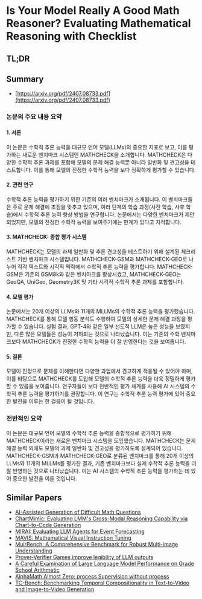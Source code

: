 # Is Your Model Really A Good Math Reasoner? Evaluating Mathematical Reasoning with Checklist
## TL;DR
## Summary
- [https://arxiv.org/pdf/2407.08733.pdf](https://arxiv.org/pdf/2407.08733.pdf)

### 논문의 주요 내용 요약

#### 1. 서론
이 논문은 수학적 추론 능력을 대규모 언어 모델(LLMs)의 중요한 지표로 보고, 이를 평가하는 새로운 벤치마크 시스템인 MATHCHECK을 소개합니다. MATHCHECK은 다양한 수학적 추론 과제를 포함해 모델의 문제 해결 능력뿐 아니라 일반화 및 견고성을 테스트합니다. 이를 통해 모델의 진정한 수학적 능력을 보다 정확하게 평가할 수 있습니다.

#### 2. 관련 연구
수학적 추론 능력을 평가하기 위한 기존의 여러 벤치마크가 소개됩니다. 이 벤치마크들은 주로 문제 해결에 초점을 맞추고 있으며, 여러 단계의 학습 과정(사전 학습, 사후 학습)에서 수학적 추론 능력 향상 방법을 연구합니다. 논문에서는 다양한 벤치마크가 제안되었지만, 모델의 진정한 수학적 능력을 보여주기에는 한계가 있다고 지적합니다.

#### 3. MATHCHECK: 종합 평가 시스템
MATHCHECK는 모델의 과제 일반화 및 추론 견고성을 테스트하기 위해 설계된 체크리스트 기반 벤치마크 시스템입니다. MATHCHECK-GSM과 MATHCHECK-GEO로 나누어 각각 텍스트와 시각적 맥락에서 수학적 추론 능력을 평가합니다. MATHCHECK-GSM은 기존의 GSM8k와 같은 벤치마크를 향상시켰고, MATHCHECK-GEO는 GeoQA, UniGeo, Geometry3K 및 기타 시각적 수학적 추론 과제를 포함합니다.

#### 4. 모델 평가
논문에서는 20개 이상의 LLMs와 11개의 MLLMs의 수학적 추론 능력을 평가했습니다. MATHCHECK를 통해 모델 행동 분석도 수행하여 모델의 상세한 문제 해결 과정을 평가할 수 있습니다. 실험 결과, GPT-4와 같은 일부 선도적 LLM은 높은 성능을 보였지만, 다른 많은 모델들은 성능이 저하되는 것으로 나타났습니다. 이는 기존의 수학 벤치마크보다 MATHCHECK가 진정한 수학적 능력을 더 잘 반영한다는 것을 보여줍니다.

#### 5. 결론
모델이 진정으로 문제를 이해한다면 다양한 과업에서 견고하게 적용될 수 있어야 하며, 이를 바탕으로 MATHCHECK를 도입해 모델의 수학적 추론 능력을 더욱 정밀하게 평가할 수 있음을 보여줍니다. 연구자들이 보다 전반적인 평가 체계를 사용해 AI 시스템의 수학적 추론 능력을 평가하기를 권장합니다. 이 연구는 수학적 추론 능력 평가에 있어 중요한 발전을 이루는 한 걸음이 될 것입니다.

### 전반적인 요약
이 논문은 대규모 언어 모델의 수학적 추론 능력을 종합적으로 평가하기 위해 MATHCHECK이라는 새로운 벤치마크 시스템을 도입했습니다. MATHCHECK는 문제 해결 능력 외에도 모델의 과제 일반화 및 견고성을 평가하도록 설계되어 있습니다. MATHCHECK-GSM과 MATHCHECK-GEO로 분류된 벤치마크를 통해 20개 이상의 LLMs와 11개의 MLLMs를 평가한 결과, 기존 벤치마크보다 실제 수학적 추론 능력을 더 잘 반영하는 것으로 나타났습니다. 이는 AI 시스템의 수학적 추론 능력을 평가하는 데 있어 중요한 발전을 이룬 것입니다.

## Similar Papers
- [AI-Assisted Generation of Difficult Math Questions](2407.21009.md)
- [ChartMimic: Evaluating LMM's Cross-Modal Reasoning Capability via Chart-to-Code Generation](2406.09961.md)
- [MIRAI: Evaluating LLM Agents for Event Forecasting](2407.01231.md)
- [MAVIS: Mathematical Visual Instruction Tuning](2407.08739.md)
- [MuirBench: A Comprehensive Benchmark for Robust Multi-image Understanding](2406.09411.md)
- [Prover-Verifier Games improve legibility of LLM outputs](2407.13692.md)
- [A Careful Examination of Large Language Model Performance on Grade School Arithmetic](2405.00332.md)
- [AlphaMath Almost Zero: process Supervision without process](2405.03553.md)
- [TC-Bench: Benchmarking Temporal Compositionality in Text-to-Video and Image-to-Video Generation](2406.08656.md)
